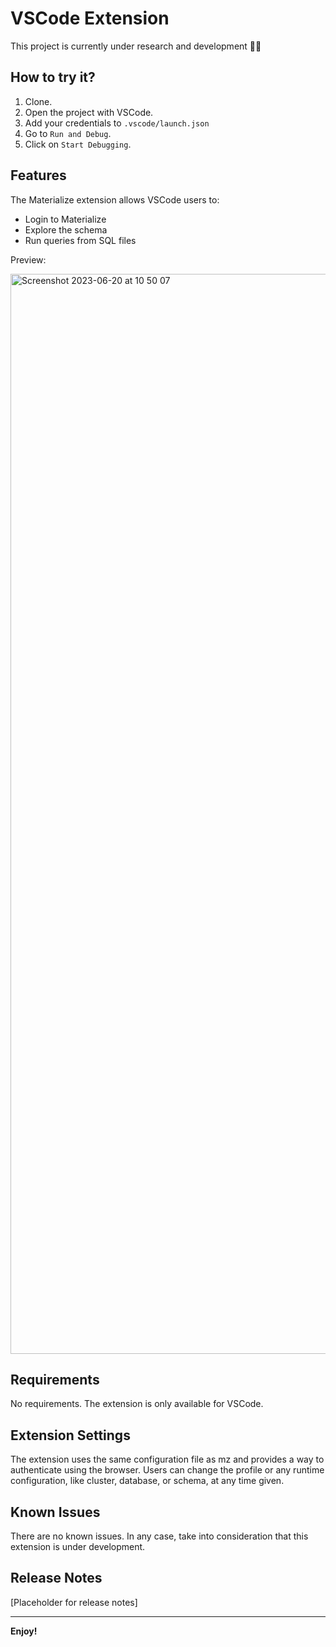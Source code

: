 # VSCode Extension
This project is currently under research and development 👷‍♂️

## How to try it?

1. Clone.
2. Open the project with VSCode.
3. Add your credentials to `.vscode/launch.json`
4. Go to `Run and Debug`.
5. Click on `Start Debugging`. 

## Features

The Materialize extension allows VSCode users to:
* Login to Materialize
* Explore the schema
* Run queries from SQL files

Preview:

<img width="1728" alt="Screenshot 2023-06-20 at 10 50 07" src="https://github.com/MaterializeInc/vscode-extension/assets/11491779/46058781-9528-4710-8c61-a6960b8279ac">

## Requirements

No requirements. The extension is only available for VSCode.

## Extension Settings

The extension uses the same configuration file as mz and provides a way to authenticate using the browser. Users can change the profile or any runtime configuration, like cluster, database, or schema, at any time given.

## Known Issues

There are no known issues. In any case, take into consideration that this extension is under development. 

## Release Notes

[Placeholder for release notes]

---

<!--# Developers-->
<!--## Following extension guidelines-->

<!--Ensure that you've read through the extensions guidelines and follow the best practices for creating your extension.-->

<!--* [Extension Guidelines](https://code.visualstudio.com/api/references/extension-guidelines)-->

<!--## For more information-->

<!--* [Visual Studio Code's Markdown Support](http://code.visualstudio.com/docs/languages/markdown)-->
<!--* [Markdown Syntax Reference](https://help.github.com/articles/markdown-basics/)-->

**Enjoy!**
